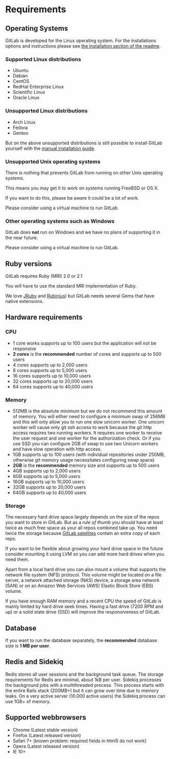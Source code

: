 # Requirements

## Operating Systems

GitLab is developed for the Linux operating system. For the installations options and instructions please see [the installation section of the readme](https://gitlab.com/gitlab-org/gitlab-ce/blob/master/README.md#installation).

### Supported Linux distributions

- Ubuntu
- Debian
- CentOS
- RedHat Enterprise Linux
- Scientific Linux
- Oracle Linux

### Unsupported Linux distributions

- Arch Linux
- Fedora
- Gentoo

But on the above unsupported distributions is still possible to install GitLab yourself with the [manual installation guide](https://github.com/gitlabhq/gitlabhq/blob/master/doc/install/installation.md).

### Unsupported Unix operating systems

There is nothing that prevents GitLab from running on other Unix operating systems.

This means you may get it to work on systems running FreeBSD or OS X.

If you want to do this, please be aware it could be a lot of work.

Please consider using a virtual machine to run GitLab.

### Other operating systems such as Windows

GitLab does **not** run on Windows and we have no plans of supporting it in the near future.

Please consider using a virtual machine to run GitLab.

## Ruby versions

GitLab requires Ruby (MRI) 2.0 or 2.1

You will have to use the standard MRI implementation of Ruby.

We love [JRuby](http://jruby.org/) and [Rubinius](http://rubini.us/)) but GitLab needs several Gems that have native extensions.

## Hardware requirements

### CPU

- 1 core works supports up to 100 users but the application will not be responsive
- **2 cores** is the **recommended** number of cores and supports up to 500 users
- 4 cores supports up to 2,000 users
- 8 cores supports up to 5,000 users
- 16 cores supports up to 10,000 users
- 32 cores supports up to 20,000 users
- 64 cores supports up to 40,000 users

### Memory

- 512MB is the absolute minimum but we do not recommend this amount of memory.
You will either need to configure a minimum swap of 256MB and this will only allow you to run one slow unicorn worker.
One unicorn worker will cause only git ssh access to work because the git http access requires two running workers.
It requires one worker to receive the user request and one worker for the authorization check.
Or if you use SSD you can configure 2GB of swap to use two Unicorn workers and have slow operation with http access.
- 1GB supports up to 100 users (with individual repositories under 250MB, otherwise git memory usage necessitates configuring swap space)
- **2GB** is the **recommended** memory size and supports up to 500 users
- 4GB supports up to 2,000 users
- 8GB supports up to 5,000 users
- 16GB supports up to 10,000 users
- 32GB supports up to 20,000 users
- 64GB supports up to 40,000 users

### Storage

The necessary hard drive space largely depends on the size of the repos you want to store in GitLab. But as a *rule of thumb* you should have at least twice as much free space as your all repos combined take up. You need twice the storage because [GitLab satellites](structure.md) contain an extra copy of each repo.

If you want to be flexible about growing your hard drive space in the future consider mounting it using LVM so you can add more hard drives when you need them.

Apart from a local hard drive you can also mount a volume that supports the network file system (NFS) protocol. This volume might be located on a file server, a network attached storage (NAS) device, a storage area network (SAN) or on an Amazon Web Services (AWS) Elastic Block Store (EBS) volume.

If you have enough RAM memory and a recent CPU the speed of GitLab is mainly limited by hard drive seek times. Having a fast drive (7200 RPM and up) or a solid state drive (SSD) will improve the responsiveness of GitLab.

## Database

If you want to run the database separately, the **recommended** database size is **1 MB per user**.

## Redis and Sidekiq

Redis stores all user sessions and the background task queue.
The storage requirements for Redis are minimal, about 1kB per user.
Sidekiq processes the background jobs with a multithreaded process.
This process starts with the entire Rails stack (200MB+) but it can grow over time due to memory leaks.
On a very active server (10.000 active users) the Sidekiq process can use 1GB+ of memory.

## Supported webbrowsers

- Chrome (Latest stable version)
- Firefox (Latest released version) 
- Safari 7+ (known problem: required fields in html5 do not work)
- Opera (Latest released version)
- IE 10+
